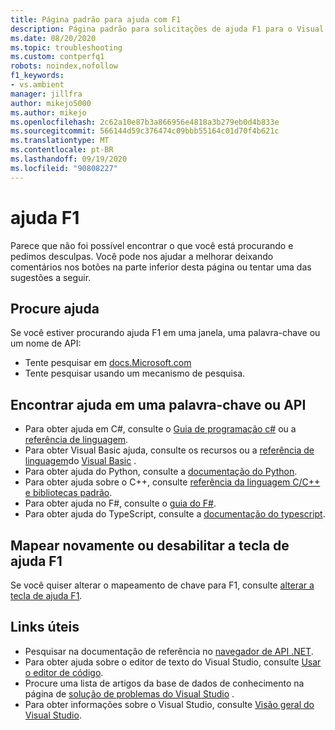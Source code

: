 ```yaml
---
title: Página padrão para ajuda com F1
description: Página padrão para solicitações de ajuda F1 para o Visual Studio
ms.date: 08/20/2020
ms.topic: troubleshooting
ms.custom: contperfq1
robots: noindex,nofollow
f1_keywords:
- vs.ambient
manager: jillfra
author: mikejo5000
ms.author: mikejo
ms.openlocfilehash: 2c62a10e87b3a866956e4818a3b279eb0d4b833e
ms.sourcegitcommit: 566144d59c376474c09bbb55164c01d70f4b621c
ms.translationtype: MT
ms.contentlocale: pt-BR
ms.lasthandoff: 09/19/2020
ms.locfileid: "90808227"
---
```

# <a name="f1-help"></a>ajuda F1

Parece que não foi possível encontrar o que você está procurando e pedimos desculpas. Você pode nos ajudar a melhorar deixando comentários nos botões na parte inferior desta página ou tentar uma das sugestões a seguir.

## <a name="search-for-help"></a>Procure ajuda

Se você estiver procurando ajuda F1 em uma janela, uma palavra-chave ou um nome de API:

- Tente pesquisar em [docs.Microsoft.com](/)
- Tente pesquisar usando um mecanismo de pesquisa.

## <a name="find-help-on-a-keyword-or-api"></a>Encontrar ajuda em uma palavra-chave ou API

- Para obter ajuda em C#, consulte o [Guia de programação c#](/dotnet/csharp/programming-guide/) ou a [referência de linguagem](/dotnet/csharp/language-reference/).
- Para obter Visual Basic ajuda, consulte os recursos ou a [referência de linguagem](/dotnet/visual-basic/language-reference/)do [Visual Basic](/dotnet/visual-basic/programming-guide/language-features/) .
- Para obter ajuda do Python, consulte a [documentação do Python](https://docs.python.org/).
- Para obter ajuda sobre o C++, consulte [referência da linguagem C/C++ e bibliotecas padrão](/cpp/cpp/c-cpp-language-and-standard-libraries).
- Para obter ajuda no F#, consulte o [guia do F#](/dotnet/fsharp/).
- Para obter ajuda do TypeScript, consulte a [documentação do typescript](https://www.typescriptlang.org/docs).

## <a name="re-map-or-disable-the-f1-help-key"></a>Mapear novamente ou desabilitar a tecla de ajuda F1

Se você quiser alterar o mapeamento de chave para F1, consulte [alterar a tecla de ajuda F1](../not-in-toc/change-f1-help-key.md).

## <a name="useful-links"></a>Links úteis

- Pesquisar na documentação de referência no [navegador de API .NET](/dotnet/api/).
- Para obter ajuda sobre o editor de texto do Visual Studio, consulte [Usar o editor de código](../../ide/writing-code-in-the-code-and-text-editor.md).
- Procure uma lista de artigos da base de dados de conhecimento na página de [solução de problemas do Visual Studio](/troubleshoot/visualstudio/welcome-visual-studio/) .
- Para obter informações sobre o Visual Studio, consulte [Visão geral do Visual Studio](../../get-started/visual-studio-ide.md).